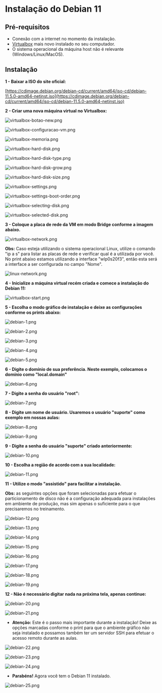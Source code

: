 # Instalação do Debian 11


## Pré-requisitos
 - Conexão com a internet no momento da instalação.
 - [Virtualbox](https://www.virtualbox.org/wiki/Downloads) mais novo instalado no seu computador.
 - O sistema operacional da máquina host não é relevante (Windows/Linux/MacOS).

## Instalação

**1 - Baixar a ISO do site oficial:**


[https://cdimage.debian.org/debian-cd/current/amd64/iso-cd/debian-11.5.0-amd64-netinst.iso](https://cdimage.debian.org/debian-cd/current/amd64/iso-cd/debian-11.5.0-amd64-netinst.iso)


**2 - Criar uma nova máquina virtual no Virtualbox:**

![virtualbox-botao-new.png](./virtualbox-botao-new.png)

![virtualbox-configuracao-vm.png](./virtualbox-configuracao-vm.png)


![virtualbox-memoria.png](./virtualbox-memoria.png)

![virtualbox-hard-disk.png](./virtualbox-hard-disk.png)

![virtualbox-hard-disk-type.png](./virtualbox-hard-disk-type.png)


![virtualbox-hard-disk-grow.png](./virtualbox-hard-disk-grow.png)

![virtualbox-hard-disk-size.png](./virtualbox-hard-disk-size.png)


![virtualbox-settings.png](./virtualbox-settings.png)

![virtualbox-settings-boot-order.png](./virtualbox-settings-boot-order.png)

![virtualbox-selecting-disk.png](./virtualbox-selecting-disk.png)

![virtualbox-selected-disk.png](./virtualbox-selected-disk.png)

**3 - Coloque a placa de rede da VM em modo Bridge conforme a imagem abaixo.**

![virtualbox-network.png](./virtualbox-network.png)

**Obs:** Caso esteja utilizando o sistema operacional Linux, utilize o comando "ip a s" para listar as placas de rede e verificar qual é a utilizada por você. No print abaixo estamos utilizando a interface "wlp0s20f3", então esta será a interface a ser configurada no campo "Nome".

![linux-network.png](./linux-network.png)


**4 - Inicialize a máquina virtual recém criada e comece a instalação do Debian 11:**

![virtualbox-start.png](./virtualbox-start.png)

**5 - Escolha o modo gráfico de instalação e deixe as configurações conforme os prints abaixo:**


![debian-1.png](./debian-1.png)

![debian-2.png](./debian-2.png)


![debian-3.png](./debian-3.png)

![debian-4.png](./debian-4.png)

![debian-5.png](./debian-5.png)

**6 - Digite o domínio de sua preferência. Neste exemplo, colocamos o domínio como "local.domain"**
 
![debian-6.png](./debian-6.png)

**7 - Digite a senha do usuário "root":**

![debian-7.png](./debian-7.png)

**8 - Digite um nome de usuário. Usaremos o usuário "suporte" como exemplo em nossas aulas:**

![debian-8.png](./debian-8.png)

![debian-9.png](./debian-9.png)

**9 - Digite a senha do usuário "suporte" criado anteriormente:**
 
![debian-10.png](./debian-10.png)

**10 - Escolha a região de acordo com a sua localidade:**
  
![debian-11.png](./debian-11.png)

**11 - Utilize o modo "assistido" para facilitar a instalação.**

**Obs:** as seguintes opções que foram selecionadas para efetuar o particionamento de disco não é a configuração adequada para instalações em ambiente de produção, mas sim apenas o suficiente para o que precisaremos no treinamento.

![debian-12.png](./debian-12.png)

![debian-13.png](./debian-13.png)

![debian-14.png](./debian-14.png)

![debian-15.png](./debian-15.png)

![debian-16.png](./debian-16.png)

![debian-17.png](./debian-17.png)

![debian-18.png](./debian-18.png)

![debian-19.png](./debian-19.png)

**12 - Não é necessário digitar nada na próxima tela, apenas continue:**
  
![debian-20.png](./debian-20.png)

![debian-21.png](./debian-21.png)

 - **Atenção:**  Este é o passo mais importante durante a instalação! Deixe as opções marcadas conforme o print para que o ambiente gráfico não seja instalado e possamos também ter um servidor SSH para efetuar o acesso remoto durante as aulas.
 
![debian-22.png](./debian-22.png)


![debian-23.png](./debian-23.png)


![debian-24.png](./debian-24.png)


 - **Parabéns!** Agora você tem o Debian 11 instalado.
 
![debian-25.png](./debian-25.png)






























